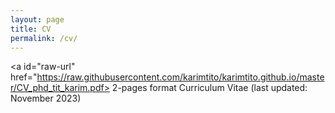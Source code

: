 ```yaml
--- 
layout: page
title: CV
permalink: /cv/
---         
```



<a id="raw-url" href="https://raw.githubusercontent.com/karimtito/karimtito.github.io/master/CV_phd_tit_karim.pdf>  2-pages format Curriculum Vitae </a> (last updated: November 2023)


